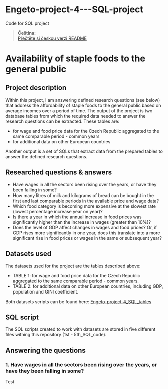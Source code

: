 # Engeto-project-4---SQL-project
Code for SQL project

> **Čeština:**  
> [Přečtěte si českou verzi README](README_cs.md)


# Availability of staple foods to the general public #
## Project description ##
Within this project, I am answering defined research questions (see below) that address the affordability of staple foods to the general public based on average incomes over a period of time.
The output of the project is two database tables from which the required data needed to answer the research questions can be extracted.
These tables are: 
- for wage and food price data for the Czech Republic aggregated to the same comparable period - common years
- for additional data on other European countries

Another output is a set of SQLs that extract data from the prepared tables to answer the defined research questions. 

## Researched questions & answers ##
- Have wages in all the sectors been rising over the years, or have they been falling in some?
- How many litres of milk and kilograms of bread can be bought in the first and last comparable periods in the available price and wage data?
- Which food category is becoming more expensive at the slowest rate (lowest percentage increase year on year)?
- Is there a year in which the annual increase in food prices was significantly higher than the increase in wages (greater than 10%)?
- Does the level of GDP affect changes in wages and food prices? Or, if GDP rises more significantly in one year, does this translate into a more significant rise in food prices or wages in the same or subsequent year?

## Datasets used ##
The datasets used for the project are the tables described above: 
- TABLE 1: for wage and food price data for the Czech Republic aggregated to the same comparable period - common years.
- TABLE 2: for additional data on other European countries, including GDP, population and GINI coefficient.

Both datasets scripts can be found here: [Engeto-project-4_SQL_tables](https://github.com/lvavrcik/Engeto-project-4---SQL-project/blob/main/Engeto-project-4_SQL_tables.sql)

## SQL script ##
The SQL scripts created to work with datasets are stored in five different files withing this repository (1st - 5th_SQL_code).

## Answering the questions ##
### 1. Have wages in all the sectors been rising over the years, or have they been falling in some? ###
Test